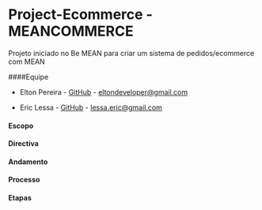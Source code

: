 # Project-Ecommerce - MEANCOMMERCE
Projeto iniciado no Be MEAN para criar um sistema de pedidos/ecommerce com MEAN

####Equipe

- Elton Pereira - [GitHub](https://github.com/eltondev) - eltondeveloper@gmail.com

- Eric Lessa - [GitHub](https://github.com/falconeric)  - lessa.eric@gmail.com

#### Escopo

#### Directiva

#### Andamento

#### Processo

#### Etapas
